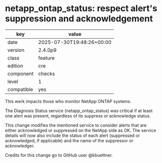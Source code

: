 [//]: # (werk v2)
# netapp_ontap_status: respect alert's suppression and acknowledgement

key        | value
---------- | ---
date       | 2025-07-30T19:48:26+00:00
version    | 2.4.0p9
class      | feature
edition    | cre
component  | checks
level      | 1
compatible | yes

This werk impacts those who monitor NetApp ONTAP systems.

The Diagnosis Status service (netapp_ontap_status)
was critical if at least one alert was present, regardless of its suppress or acknowledge status.

This change modifies the mentioned service
to consider alerts that are either acknowledged or suppressed on the NetApp side as OK.
The service details will now also include the status of each alert
(suppressed or acknowledged, if applicable) and the name of the suppressor or acknowledger.

Credits for this change go to GitHub user @kbuettner.
